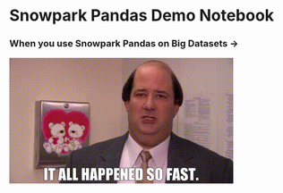 # Snowpark Pandas Demo Notebook

### When you use Snowpark Pandas on Big Datasets ->
![Welcome!](fast.gif)